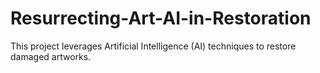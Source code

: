 # Resurrecting-Art-AI-in-Restoration
This project leverages Artificial Intelligence (AI) techniques to restore damaged artworks. 
